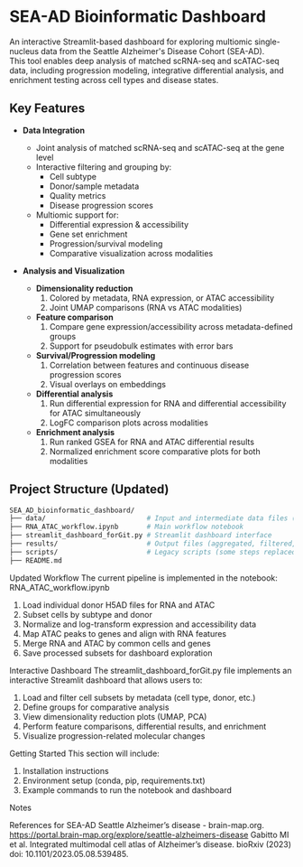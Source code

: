 # SEA-AD Bioinformatic Dashboard

An interactive Streamlit-based dashboard for exploring multiomic single-nucleus data from the Seattle Alzheimer's Disease Cohort (SEA-AD).  
This tool enables deep analysis of matched scRNA-seq and scATAC-seq data, including progression modeling, integrative differential analysis, and enrichment testing across cell types and disease states.

## Key Features

- **Data Integration**
  - Joint analysis of matched scRNA-seq and scATAC-seq at the gene level
  - Interactive filtering and grouping by:
    - Cell subtype  
    - Donor/sample metadata  
    - Quality metrics  
    - Disease progression scores  
  - Multiomic support for:
    - Differential expression & accessibility  
    - Gene set enrichment  
    - Progression/survival modeling  
    - Comparative visualization across modalities  

- **Analysis and Visualization**
  - **Dimensionality reduction**
    1. Colored by metadata, RNA expression, or ATAC accessibility  
    2. Joint UMAP comparisons (RNA vs ATAC modalities)  
  - **Feature comparison**
    1. Compare gene expression/accessibility across metadata-defined groups  
    2. Support for pseudobulk estimates with error bars  
  - **Survival/Progression modeling**
    1. Correlation between features and continuous disease progression scores  
    2. Visual overlays on embeddings  
  - **Differential analysis**
    1. Run differential expression for RNA and differential accessibility for ATAC simultaneously  
    2. LogFC comparison plots across modalities  
  - **Enrichment analysis**
    1. Run ranked GSEA for RNA and ATAC differential results  
    2. Normalized enrichment score comparative plots for both modalities  

## Project Structure (Updated)

```bash
SEA_AD_bioinformatic_dashboard/
├── data/                         # Input and intermediate data files (not tracked)
├── RNA_ATAC_workflow.ipynb       # Main workflow notebook
├── streamlit_dashboard_forGit.py # Streamlit dashboard interface
├── results/                      # Output files (aggregated, filtered, imputed) (not tracked)
├── scripts/                      # Legacy scripts (some steps replaced by notebooks) (not tracked)
├── README.md
```
Updated Workflow
The current pipeline is implemented in the notebook:
RNA_ATAC_workflow.ipynb

  1. Load individual donor H5AD files for RNA and ATAC
  2. Subset cells by subtype and donor
  3. Normalize and log-transform expression and accessibility data
  4. Map ATAC peaks to genes and align with RNA features
  5. Merge RNA and ATAC by common cells and genes
  7. Save processed subsets for dashboard exploration

Interactive Dashboard
The streamlit_dashboard_forGit.py file implements an interactive Streamlit dashboard that allows users to:

  1. Load and filter cell subsets by metadata (cell type, donor, etc.)
  2. Define groups for comparative analysis
  3. View dimensionality reduction plots (UMAP, PCA)
  4. Perform feature comparisons, differential results, and enrichment
  5. Visualize progression-related molecular changes

Getting Started
This section will include:

  1. Installation instructions
  2. Environment setup (conda, pip, requirements.txt)
  3. Example commands to run the notebook and dashboard

Notes

References for SEA-AD
Seattle Alzheimer’s disease - brain-map.org. https://portal.brain-map.org/explore/seattle-alzheimers-disease
Gabitto MI et al. Integrated multimodal cell atlas of Alzheimer’s disease. bioRxiv (2023) doi: 10.1101/2023.05.08.539485.

